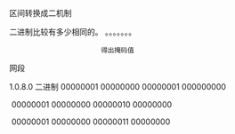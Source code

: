 区间转换成二机制

二进制比较有多少相同的。 。。。。。。。

  						   得出掩码值







网段





1.0.8.0      二进制 00000001 00000000 00000001 000000000

​							 00000001 00000000 00000010  00000000

​							  00000001 00000000 00000011  00000000

​							

 











